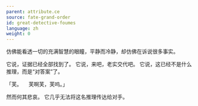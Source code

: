 ```yaml
---
parent: attribute.ce
source: fate-grand-order
id: great-detective-foumes
language: zh
weight: 0
---
```


仿佛能看透一切的充满智慧的眼瞳，平静而冷静，却仿佛在诉说很多事实。

它说，证据已经全部找到了。
它说，来吧，老实交代吧。
它说，这已经不是什么推理，而是“对答案”了。

「芙。
　芙啊芙，芙呜。」

然而何其悲哀。
它几乎无法将这名推理传达给对手。
